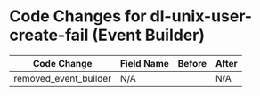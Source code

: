 # Code Changes for dl-unix-user-create-fail (Event Builder)

| Code Change | Field Name | Before | After |
|-------------|------------|--------|-------|
| removed_event_builder | N/A |  | N/A |